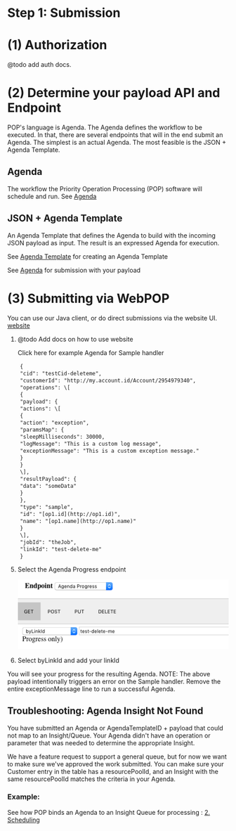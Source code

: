 Step 1: Submission
======================

(1) Authorization
=====================

@todo add auth docs.

(2) Determine your payload API and Endpoint
===============================================

POP's language is Agenda. The Agenda defines the workflow to be executed. In that, there are several endpoints that will in the end submit an Agenda. The simplest is an actual Agenda. The most feasible is the JSON + Agenda Template. 

Agenda
------

The workflow the Priority Operation Processing (POP) software will schedule and run. See [Agenda](AgendaAPI)

JSON + Agenda Template
----------------------

An Agenda Template that defines the Agenda to build with the incoming JSON payload as input. The result is an expressed Agenda for execution.

See [Agenda Template](AgendaTemplateAPI) for creating an Agenda Template

See [Agenda](AgendaAPI) for submission with your payload


(3) Submitting via WebPOP
=================================

You can use our Java client, or do direct submissions via the website UI. [website](./website/UI)


1.  @todo Add docs on how to use website

    Click here for example Agenda for Sample handler
```
    {
    "cid": "testCid-deleteme",
    "customerId": "http://my.account.id/Account/2954979340",
    "operations": \[
    {
    "payload": {
    "actions": \[
    {
    "action": "exception",
    "paramsMap": {
    "sleepMilliseconds": 30000,
    "logMessage": "This is a custom log message",
    "exceptionMessage": "This is a custom exception message."
    }
    }
    \],
    "resultPayload": {
    "data": "someData"
    }
    },
    "type": "sample",
    "id": "[op1.id](http://op1.id)",
    "name": "[op1.name](http://op1.name)"
    }
    \],
    "jobId": "theJob",
    "linkId": "test-delete-me"
    }
```
5.  Select the Agenda Progress endpoint

    ![images/download/attachments/240704628/Screen_Shot_2020-02-25_at_6.35.54_PM.png](images/download/attachments/240704628/Screen_Shot_2020-02-25_at_6.35.54_PM.png)
6.  Select byLinkId and add your linkId


You will see your progress for the resulting Agenda. NOTE: The above payload intentionally triggers an error on the Sample handler. Remove the entire exceptionMessage line to run a successful Agenda.

Troubleshooting: Agenda Insight Not Found
-----------------------------------------

You have submitted an Agenda or AgendaTemplateID + payload that could not map to an Insight/Queue. Your Agenda didn't have an operation or parameter that was needed to determine the appropriate Insight.

We have a feature request to support a general queue, but for now we want to make sure we've approved the work submitted.
You can make sure your Customer entry in the table has a resourcePoolId, and an Insight with the same resourcePoolId matches the criteria in your Agenda.

### Example:

See how POP binds an Agenda to an Insight Queue for processing : [2. Scheduling](Scheduling)
